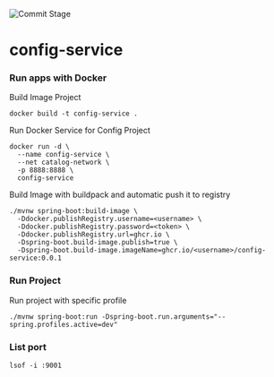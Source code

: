 ![Commit Stage](https://github.com/pebrisulistiyo/config-service/actions/workflows/commit-stage.yml/badge.svg)
# config-service

### Run apps with Docker
Build Image Project
```shell
docker build -t config-service .
```

Run Docker Service for Config Project
```shell
docker run -d \
  --name config-service \
  --net catalog-network \
  -p 8888:8888 \
  config-service
```


Build Image with buildpack and automatic push it to registry
```shell
./mvnw spring-boot:build-image \
  -Ddocker.publishRegistry.username=<username> \
  -Ddocker.publishRegistry.password=<token> \
  -Ddocker.publishRegistry.url=ghcr.io \
  -Dspring-boot.build-image.publish=true \
  -Dspring-boot.build-image.imageName=ghcr.io/<username>/config-service:0.0.1
```

### Run Project
Run project with specific profile
```shell
./mvnw spring-boot:run -Dspring-boot.run.arguments="--spring.profiles.active=dev"
```

### List port
```shell 
lsof -i :9001
```